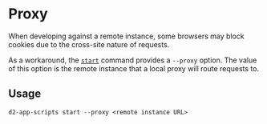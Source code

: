 # Proxy

When developing against a remote instance, some browsers may block cookies due
to the cross-site nature of requests.

As a workaround, the [`start`](scripts/start.md) command provides a `--proxy`
option. The value of this option is the remote instance that a local proxy will
route requests to.

## Usage

```
d2-app-scripts start --proxy <remote instance URL>
```
